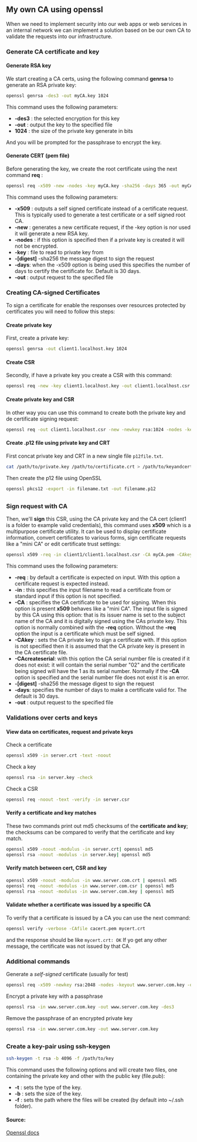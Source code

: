 ## My own CA using openssl

When we need to implement security into our web apps or web services in an internal network we can implement a solution based on be our own CA to validate the requests into our infrastructure.

### Generate CA certificate and key
#### Generate RSA key
We start creating a CA certs, using the following command **genrsa** to generate an RSA private key:
```bash
openssl genrsa -des3 -out myCA.key 1024  
```
This command uses the following parameters:

 - **-des3** : the selected encryption for this key
 - **-out** : output the key to the specified file
 - **1024** : the size of the private key generate in bits

And you will be prompted for the passphrase to encrypt the key.

#### Generate CERT (pem file)
Before generating the key, we create the root certificate using the next command **req** :
```bash
openssl req -x509 -new -nodes -key myCA.key -sha256 -days 365 -out myCA.pem  
```
This command uses the following parameters:

 - **-x509** : outputs a self signed certificate instead of a certificate request. This is typically used to generate a test certificate or a self signed root CA.
 - **-new** : generates a new certificate request, if the -key option is nor used it will generate a new RSA key.
 - **-nodes** : if this option is specified then if a private key is created it will not be encrypted.
 - **-key** : file to read to private key from
 - **-[digest]** -sha256 the message digest to sign the request
 - **-days**: when the -x509 option is being used this specifies the number of days to certify the certificate for. Default is 30 days.
 - **-out** : output request to the specified file

### Creating CA-signed Certificates

To sign a certificate for enable the responses over resources protected by certificates you will need to follow this steps:

#### Create private key
First, create a private key:
```bash
openssl genrsa -out client1.localhost.key 1024
```
#### Create CSR
Secondly, if have a private key you create a CSR with this command:
```bash
openssl req -new -key client1.localhost.key -out client1.localhost.csr
```

#### Create private key and CSR
In other way you can use this command to create both the private key and de certificate signing request:
```bash
openssl req -out client1.localhost.csr -new -newkey rsa:1024 -nodes -keyout client1.localhost.key
```

#### Create .p12 file using private key and CRT
First concat private key and CRT in a new single file `p12file.txt`.
````bash
cat /path/to/private.key /path/to/certificate.crt > /path/to/keyandcert.txt
````
Then create the p12 file using OpenSSL
```bash
openssl pkcs12 -export -in filename.txt -out filename.p12
```

##
### Sign request with CA
Then, we'll **sign** this CSR, using the CA private key and the CA cert (client1 is a folder to example valid credentials), this command uses **x509** which is a multipurpose certificate utility. It can be used to display certificate information, convert certificates to various forms, sign certificate requests like a "mini CA" or edit certificate trust settings:
```bash
openssl x509 -req -in client1/client1.localhost.csr -CA myCA.pem -CAkey myCA.key -CAcreateserial -out client1.localhost.crt -days 356 -sha256
```
This command uses the following parameters:

 - **-req** : by default a certificate is expected on input. With this option a certificate request is expected instead.
 - **-in** : this specifies the input filename to read a certificate from or standard input if this option is not specified.
 - **-CA** : specifies the CA certificate to be used for signing. When this option is present  **x509** behaves like a "mini CA". The input file is signed by this CA using this option: that is its issuer name is set to the subject name of the CA and it is digitally signed using the CAs private key.
This option is normally combined with the  **-req**  option. Without the  **-req**  option the input is a certificate which must be self signed.
 - **-CAkey** : sets the CA private key to sign a certificate with. If this option is not specified then it is assumed that the CA private key is present in the CA certificate file.
 - **-CAcreateserial**: with this option the CA serial number file is created if it does not exist: it will contain the serial number "02" and the certificate being signed will have the 1 as its serial number. Normally if the **-CA** option is specified and the serial number file does not exist it is an error.
 - **-[digest]** -sha256 the message digest to sign the request
 - **-days**: specifies the number of days to make a certificate valid for. The default is 30 days.
 - **-out** : output request to the specified file

### Validations over certs and keys
#### View data on certificates, request and private keys

Check a certificate
```bash
openssl x509 -in server.crt -text -noout
```
Check a key
```bash
openssl rsa -in server.key -check
```
Check a CSR
```bash
openssl req -noout -text -verify -in server.csr
```

#### Verify a certificate and key matches

These two commands print out md5 checksums of the **certificate and key**; the checksums can be compared to verify that the certificate and key match.
```bash
openssl x509 -noout -modulus -in server.crt| openssl md5  
openssl rsa -noout -modulus -in server.key| openssl md5
```
#### Verify match between cert, CSR and key
```bash
openssl x509 -noout -modulus -in www.server.com.crt | openssl md5
openssl req -noout -modulus -in www.server.com.csr | openssl md5
openssl rsa -noout -modulus -in www.server.com.key | openssl md5
```

#### Validate whether a certificate was issued by a specific CA
To verify that a certificate is issued by a CA you can use the next command:
```bash
openssl verify -verbose -CAfile cacert.pem mycert.crt
```
and the response should be like `mycert.crt: OK`
If yo get any other message, the certificate was not issued by that CA.

### Additional commands
Generate a _self-signed_ certificate (usually for test)
```bash
openssl req -x509 -newkey rsa:2048 -nodes -keyout www.server.com.key -out www.server.com.crt -days 365
```
Encrypt a private key with a passphrase
```bash
openssl rsa -in www.server.com.key -out www.server.com.key -des3
```
Remove the passphrase of an encrypted private key
```bash
openssl rsa -in www.server.com.key -out www.server.com.key
```

##
### Create a key-pair using ssh-keygen
```bash
ssh-keygen -t rsa -b 4096 -f /path/to/key
```

This command uses the following options and will create two files, one containing the private key and other with the public key (file.pub):

 - **-t** : sets the type of the key.
 - **-b** : sets the size of the key.
 - **-f** : sets the path where the files will be created (by default into ~/.ssh folder).

#### Source:
[Openssl docs](https://www.openssl.org/docs/man1.0.2/apps/)
